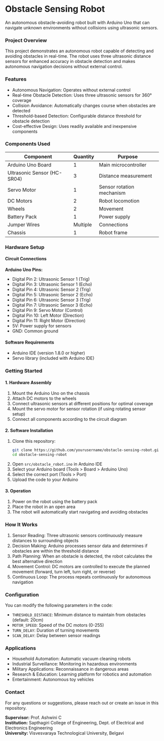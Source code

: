 # Obstacle Sensing Robot
An autonomous obstacle-avoiding robot built with Arduino Uno that can navigate unknown environments without collisions using ultrasonic sensors.

### Project Overview
This project demonstrates an autonomous robot capable of detecting and avoiding obstacles in real-time. The robot uses three ultrasonic distance sensors for enhanced accuracy in obstacle detection and makes autonomous navigation decisions without external control.

### Features
- Autonomous Navigation: Operates without external control
- Real-time Obstacle Detection: Uses three ultrasonic sensors for 360° coverage
- Collision Avoidance: Automatically changes course when obstacles are detected
- Threshold-based Detection: Configurable distance threshold for obstacle detection
- Cost-effective Design: Uses readily available and inexpensive components

### Components Used

| Component                       | Quantity | Purpose |
|---------------------------------|----------|---------|
| Arduino Uno Board               | 1 | Main microcontroller |
| Ultrasonic Sensor (HC-SR04) | 3 | Distance measurement |
| Servo Motor | 1 | Sensor rotation mechanism |
| DC Motors | 2 | Robot locomotion |
| Wheels | 2 | Movement |
| Battery Pack | 1 | Power supply |
| Jumper Wires | Multiple | Connections |
| Chassis | 1 | Robot frame |

### Hardware Setup

#### Circuit Connections

**Arduino Uno Pins:**
- Digital Pin 2: Ultrasonic Sensor 1 (Trig)
- Digital Pin 3: Ultrasonic Sensor 1 (Echo)
- Digital Pin 4: Ultrasonic Sensor 2 (Trig)
- Digital Pin 5: Ultrasonic Sensor 2 (Echo)
- Digital Pin 6: Ultrasonic Sensor 3 (Trig)
- Digital Pin 7: Ultrasonic Sensor 3 (Echo)
- Digital Pin 9: Servo Motor (Control)
- Digital Pin 10: Left Motor (Direction)
- Digital Pin 11: Right Motor (Direction)
- 5V: Power supply for sensors
- GND: Common ground

#### Software Requirements

- Arduino IDE (version 1.8.0 or higher)
- Servo library (included with Arduino IDE)

### Getting Started

#### 1. Hardware Assembly
1. Mount the Arduino Uno on the chassis
2. Attach DC motors to the wheels
3. Connect ultrasonic sensors at different positions for optimal coverage
4. Mount the servo motor for sensor rotation (if using rotating sensor setup)
5. Connect all components according to the circuit diagram

#### 2. Software Installation
1. Clone this repository:
   ```bash
   git clone https://github.com/yourusername/obstacle-sensing-robot.git
   cd obstacle-sensing-robot
   ```
2. Open `src/obstacle_robot.ino` in Arduino IDE
3. Select your Arduino board (Tools > Board > Arduino Uno)
4. Select the correct port (Tools > Port)
5. Upload the code to your Arduino

#### 3. Operation
1. Power on the robot using the battery pack
2. Place the robot in an open area
3. The robot will automatically start navigating and avoiding obstacles

### How It Works

1. Sensor Reading: Three ultrasonic sensors continuously measure distances to surrounding objects
2. Decision Making: Arduino processes sensor data and determines if obstacles are within the threshold distance
3. Path Planning: When an obstacle is detected, the robot calculates the best alternative direction
4. Movement Control: DC motors are controlled to execute the planned movement (forward, turn left, turn right, or reverse)
5. Continuous Loop: The process repeats continuously for autonomous navigation

### Configuration

You can modify the following parameters in the code:

- `THRESHOLD_DISTANCE`: Minimum distance to maintain from obstacles (default: 20cm)
- `MOTOR_SPEED`: Speed of the DC motors (0-255)
- `TURN_DELAY`: Duration of turning movements
- `SCAN_DELAY`: Delay between sensor readings

### Applications

- Household Automation: Automatic vacuum cleaning robots
- Industrial Surveillance: Monitoring in hazardous environments
- Military Applications: Reconnaissance in dangerous areas
- Research & Education: Learning platform for robotics and automation
- Entertainment: Autonomous toy vehicles

### Contact

For any questions or suggestions, please reach out or create an issue in this repository.

**Supervisor:** Prof. Ashwini C  
**Institution:** Sapthagiri College of Engineering, Dept. of Electrical and Electronics Engineering  
**University:** Visvesvaraya Technological University, Belgavi
